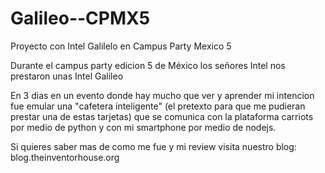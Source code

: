 Galileo--CPMX5
==============

Proyecto con Intel Galilelo en Campus Party Mexico 5


Durante el campus party edicion 5 de México los señores Intel nos prestaron unas Intel Galileo

En 3 dias en un evento donde hay mucho que ver y aprender mi intencion fue emular una "cafetera inteligente" (el pretexto para que me pudieran prestar una de estas tarjetas) que se comunica con la plataforma carriots por medio de python y con mi smartphone por medio de nodejs.

Si quieres saber mas de como me fue y mi review visita nuestro blog: blog.theinventorhouse.org
